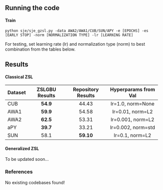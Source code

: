 ## Running the code

#### Train

```
python sje/sje_gzsl.py -data AWA2/AWA1/CUB/SUN/APY -e [EPOCHS] -es [EARLY STOP] -norm [NORMALIZATION TYPE] -lr [LEARNING RATE]
```
For testing, set learning rate (lr) and normalization type (norm) to best combination from the tables below.

## Results

#### Classical ZSL

| Dataset | ZSLGBU Results| Repository Results | Hyperparams from Val |
|---------|:-------------:|:------------------:|:--------------------:|
| CUB     |   **54.9**    | 	   44.43 	   |lr=1.0, norm=None     |
| AWA1    |   **59.9**    |        54.58       |lr=0.01, norm=L2      |
| AWA2    |   **62.5**    |        53.31       |lr=0.001, norm=L2     |
| aPY     |   **39.7**    |        33.21       |lr=0.002, norm=std    |
| SUN     |     58.1      |      **59.10**     |lr=0.1, norm=L2       |

#### Generalized ZSL

To be updated soon...

### References

No existing codebases found!